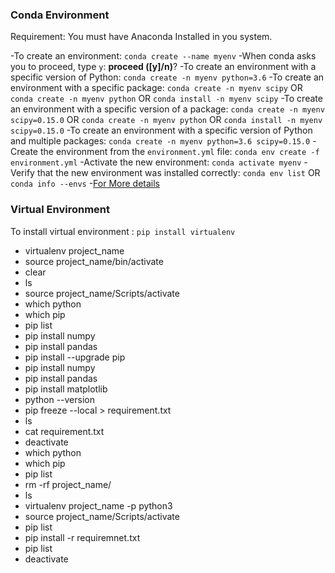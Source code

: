 ### Conda Environment

Requirement: You must have Anaconda Installed in you system.

-To create an environment: ``conda create --name myenv``
-When conda asks you to proceed, type ``y``: **proceed ([y]/n)**?
-To create an environment with a specific version of Python: ``conda create -n myenv python=3.6``
-To create an environment with a specific package: ``conda create -n myenv scipy`` OR ``conda create -n myenv python`` OR ``conda install -n myenv scipy``
-To create an environment with a specific version of a package: ``conda create -n myenv scipy=0.15.0`` OR ``conda create -n myenv python`` OR ``conda install -n myenv scipy=0.15.0``
-To create an environment with a specific version of Python and multiple packages: ``conda create -n myenv python=3.6 scipy=0.15.0``
-Create the environment from the ``environment.yml`` file: ``conda env create -f environment.yml``
-Activate the new environment: ``conda activate myenv``
-Verify that the new environment was installed correctly: ``conda env list`` OR ``conda info --envs``
-[For More details](https://conda.io/projects/conda/en/latest/user-guide/tasks/manage-environments.html#activating-an-environment)


### Virtual Environment

To install virtual environment : ``pip install virtualenv``

- virtualenv project_name
- source project_name/bin/activate
- clear
- ls
- source project_name/Scripts/activate
- which python
- which pip
- pip list
- pip install numpy
- pip install pandas
- pip install --upgrade pip
- pip install numpy
- pip install pandas
- pip install matplotlib
- python --version
- pip freeze --local > requirement.txt
- ls
- cat requirement.txt
- deactivate
- which python
- which pip
- pip list
- rm -rf project_name/
- ls
- virtualenv project_name -p python3
- source project_name/Scripts/activate
- pip list
- pip install -r requiremnet.txt
- pip list
- deactivate